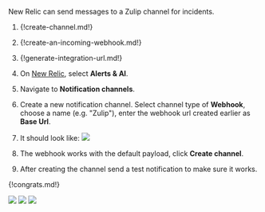 New Relic can send messages to a Zulip channel for incidents.

1. {!create-channel.md!}

1. {!create-an-incoming-webhook.md!}

1. {!generate-integration-url.md!}

1. On [New Relic](https://one.newrelic.com),
  select **Alerts & AI**.

1. Navigate to **Notification channels**.

1. Create a new notification channel. Select channel type of **Webhook**, choose a name (e.g. "Zulip"), enter the webhook url created earlier as **Base Url**.

1. It should look like:
  ![](/static/images/integrations/newrelic/newrelic.png)

1. The webhook works with the default payload, click **Create channel**.

1. After creating the channel send a test notification to make sure it works.

{!congrats.md!}

![](/static/images/integrations/newrelic/001.png)
![](/static/images/integrations/newrelic/002.png)
![](/static/images/integrations/newrelic/003.png)
